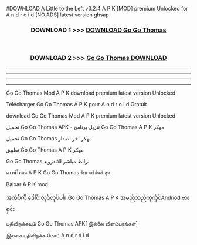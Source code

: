 #DOWNLOAD A Little to the Left v3.2.4 A P K [MOD] premium Unlocked for A n d r o i d [NO.ADS] latest version ghsap 



<div align="center">

<h3>DOWNLOAD 1 >>> <a href="https://downloadmod1.web.app/?judul=Go Go Thomas ">DOWNLOAD Go Go Thomas </a></h3><br>

<h3>DOWNLOAD 2 >>> <a href="https://downloadmod1.web.app/?judul=Go Go Thomas ">Go Go Thomas  DOWNLOAD </a></h3>

</div>


----------------------------------------------------------

----------------------------------------------------------

----------------------------------------------------------

----------------------------------------------------------


Go Go Thomas  Mod A P K download premium latest version Unlocked

Télécharger Go Go Thomas  A P K pour A n d r o i d Gratuit

download Go Go Thomas  Mod A P K premium latest version Unlocked

تحميل Go Go Thomas  APK - تنزيل برنامج Go Go Thomas  A P K مهكر

تحميل Go Go Thomas  مهكر اخر اصدار

تطبيق Go Go Thomas  A P K مهكر

Go Go Thomas  برابط مباشر للاندرويد

ดาวน์โหลด A P K Go Go Thomas  รับเวอร์ชันล่าสุด

Baixar A P K mod

အက်ပ်ကို ဒေါင်းလုဒ်လုပ်ပါ။ Go Go Thomas  A P K အမည်သည်ကူကိုင်Andriod ဗားရှင်း

பதிவிறக்கவும் Go Go Thomas  APK[ இல்லை விளம்பரங்கள்] 
 
இலவச பதிவிறக்க மோட் A n d r o i d



